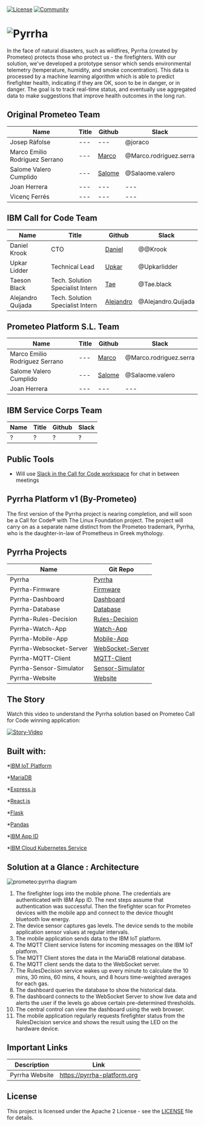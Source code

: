[![License](https://img.shields.io/badge/License-Apache2-blue.svg)](https://www.apache.org/licenses/LICENSE-2.0) [![Community](https://img.shields.io/badge/Join-Community-blue.svg)](https://developer.ibm.com/callforcode/solutions/projects/get-started/)

# ![Pyrrha](/img/prometeo.png?raw=true)

In the face of natural disasters, such as wildfires, Pyrrha (created by Prometeo) protects those who protect us - the firefighters. With our solution, we've developed a prototype sensor which sends environmental telemetry (temperature, humidity, and smoke concentration). This data is processed by a machine learning algorithm which is able to predict firefighter health, indicating if they are OK, soon to be in danger, or in danger. The goal is to track real-time status, and eventually use aggregated data to make suggestions that improve health outcomes in the long run.


## Original Prometeo Team
| Name | Title | Github | Slack |
| --- | --- | --- | --- |
| Josep Ràfolse | --- | --- | @joraco |
| Marco Emilio Rodriguez Serrano | --- | [Marco](https://github.com/mrodrise) | @Marco.rodriguez.serra |
| Salome Valero Cumplido | --- | [Salome](https://github.com/svaleroc) | @Salaome.valero |
| Joan Herrera | --- | --- | --- |
| Vicenç Ferrés | --- | --- | --- |

## IBM Call for Code Team
| Name | Title | Github | Slack |
| --- | --- | --- | --- |
| Daniel Krook | CTO | [Daniel](https://github.com/krook) | @@Krook |
| Upkar Lidder | Technical Lead | [Upkar](https://github.com/upkarlidder) | @Upkarlidder |
| Taeson Black | Tech. Solution Specialist Intern | [Tae](https://github.com/TaeBlack) | @Tae.black|
| Alejandro Quijada | Tech. Solution Specialist Intern | [Alejandro](https://github.com/Aquijada52) | @Alejandro.Quijada |

## Prometeo Platform S.L. Team
| Name | Title | Github | Slack |
| --- | --- | --- | --- |
| Marco Emilio Rodriguez Serrano | --- | [Marco](https://github.com/mrodrise) | @Marco.rodriguez.serra |
| Salome Valero Cumplido | --- | [Salome](https://github.com/svaleroc) | @Salaome.valero |
| Joan Herrera | --- | --- | --- |

## IBM Service Corps Team
| Name | Title | Github | Slack |
| --- | --- | --- | --- |
| ? | ? | ? | ? |

## Public Tools

* Will use [Slack in the Call for Code workspace](https://callforcode.org/slack) for chat in between meetings

## Pyrrha Platform v1 (By-Prometeo)

The first version of the Pyrrha project is nearing completion, and will soon be a Call for Code® with The Linux Foundation project. The project will carry on as a separate name distinct from the Prometeo trademark, Pyrrha, who is the daughter-in-law of Prometheus in Greek mythology.


## Pyrrha Projects
| Name | Git Repo |
| --- | --- |
| Pyrrha | [Pyrrha](https://github.com/Call-for-Code/Pyrrha-Platform/Pyrrha) |
| Pyrrha-Firmware| [Firmware](https://github.com/Pyrrha-Platform/Pyrrha-Firmware) |
| Pyrrha-Dashboard | [Dashboard](https://github.com/Pyrrha-Platform/Pyrrha-Dashboard) |
| Pyrrha-Database | [Database](https://github.com/Pyrrha-Platform/Pyrrha-Database) |
| Pyrrha-Rules-Decision | [Rules-Decision](https://github.com/Pyrrha-Platform/Pyrrha-Rules-Decision) |
| Pyrrha-Watch-App | [Watch-App](https://github.com/Pyrrha-Platform/Pyrrha-Watch-App) |
| Pyrrha-Mobile-App | [Mobile-App](https://github.com/Pyrrha-Platform/Pyrrha-Mobile-App) |
| Pyrrha-Websocket-Server | [WebSocket-Server](https://github.com/Pyrrha-Platform/Pyrrha-WebSocket-Server) |
| Pyrrha-MQTT-Client | [MQTT-Client](https://github.com/Pyrrha-Platform/Pyrrha-MQTT-Client) |
| Pyrrha-Sensor-Simulator | [Sensor-Simulator](https://github.com/Pyrrha-Platform/Pyrrha-Sensor-Simulator) |
| Pyrrha-Website | [Website](https://github.com/Pyrrha-Platform/Pyrrha-Website) |

## The Story 
Watch this video to understand the Pyrrha solution based on Prometeo Call for Code winning application:

[![Story-Video](https://user-images.githubusercontent.com/84807697/120705678-21671e80-c486-11eb-8e6c-888dc98fab23.png)](https://www.youtube.com/watch?v=vOgCOoy_Bx0)

## Built with:
*[IBM IoT Platform](https://www.ibm.com/cloud/internet-of-things)

*[MariaDB](https://mariadb.org/)

*[Express.js](https://expressjs.com/)

*[React.js](https://reactjs.org/)

*[Flask](https://palletsprojects.com/p/flask/)

*[Pandas](https://pandas.pydata.org/)

*[IBM App ID](https://www.ibm.com/cloud/app-id?lnk=STW_US_STESCH&lnk2=learn_CloudAppID&pexp=DEF&psrc=NONE&mhsrc=ibmsearch_a&mhq=app%20id%20ibm%20cloud)

*[IBM Cloud Kubernetes Service](https://www.ibm.com/cloud/kubernetes-service)


## Solution at a Glance : Architecture
![prometeo:pyrrha diagram](https://user-images.githubusercontent.com/3187457/122242264-08903d00-ce78-11eb-944f-804ba4dc683d.png)
1. The firefighter logs into the mobile phone. The credentials are authenticated with IBM App ID. The next steps assume that authentication was successful. Then the firefighter scan for Prometeo devices with the mobile app and connect to the device thought bluetooth low energy.
2. The device sensor captures gas levels. The device sends to the mobile application sensor values at regular intervals.
3. The mobile application sends data to the IBM IoT platform.
4. The MQTT Client service listens for incoming messages on the IBM IoT platform.
5. The MQTT Client stores the data in the MariaDB relational database.
6. The MQTT client sends the data to the WebSocket server.
7. The RulesDecision service wakes up every minute to calculate the 10 mins, 30 mins, 60 mins, 4 hours, and 8 hours time-weighted averages for each gas.
8. The dashboard queries the database to show the historical data.
9. The dashboard connects to the WebSocket Server to show live data and alerts the user if the levels go above certain pre-determined thresholds.
10. The central control can view the dashboard using the web browser.
11. The mobile application regularly requests firefighter status from the RulesDecision service and shows the result using the LED on the hardware device.

## Important Links
| Description | Link |
| --- | --- |
| Pyrrha Website| https://pyrrha-platform.org |


## License
This project is licensed under the Apache 2 License - see the [LICENSE](https://github.com/Pyrrha-Platform/Pyrrha/blob/main/LICENSE) file for details.
